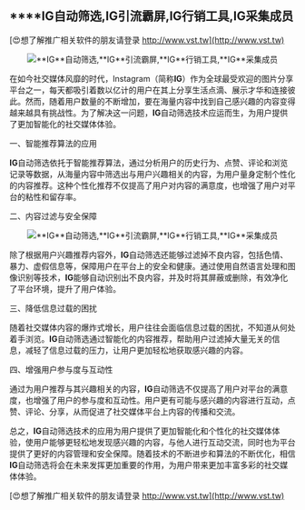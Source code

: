 ## ****IG**自动筛选,**IG**引流霸屏,**IG**行销工具,**IG**采集成员**

[😍想了解推广相关软件的朋友请登录 http://www.vst.tw](http://www.vst.tw)

 <center><img src="https://vst.tw/MP4/tuiguang/png/5.png" alt="**IG**自动筛选,**IG**引流霸屏,**IG**行销工具,**IG**采集成员"></center>

在如今社交媒体风靡的时代，Instagram（简称**IG**）作为全球最受欢迎的图片分享平台之一，每天都吸引着数以亿计的用户在其上分享生活点滴、展示才华和连接彼此。然而，随着用户数量的不断增加，要在海量内容中找到自己感兴趣的内容变得越来越具有挑战性。为了解决这一问题，**IG**自动筛选技术应运而生，为用户提供了更加智能化的社交媒体体验。

一、智能推荐算法的应用

**IG**自动筛选依托于智能推荐算法，通过分析用户的历史行为、点赞、评论和浏览记录等数据，从海量内容中筛选出与用户兴趣相关的内容，为用户量身定制个性化的内容推荐。这种个性化推荐不仅提高了用户对内容的满意度，也增强了用户对平台的粘性和留存率。

二、内容过滤与安全保障

 <center><img src="https://vst.tw/MP4/tuiguang/png/8.png" alt="**IG**自动筛选,**IG**引流霸屏,**IG**行销工具,**IG**采集成员"></center>

除了根据用户兴趣推荐内容外，**IG**自动筛选还能够过滤掉不良内容，包括色情、暴力、虚假信息等，保障用户在平台上的安全和健康。通过使用自然语言处理和图像识别等技术，**IG**能够自动识别出不良内容，并及时将其屏蔽或删除，有效净化了平台环境，提升了用户体验。

三、降低信息过载的困扰

随着社交媒体内容的爆炸式增长，用户往往会面临信息过载的困扰，不知道从何处着手浏览。**IG**自动筛选通过智能化的内容推荐，帮助用户过滤掉大量无关的信息，减轻了信息过载的压力，让用户更加轻松地获取感兴趣的内容。

四、增强用户参与度与互动性

通过为用户推荐与其兴趣相关的内容，**IG**自动筛选不仅提高了用户对平台的满意度，也增强了用户的参与度和互动性。用户更有可能与感兴趣的内容进行互动，点赞、评论、分享，从而促进了社交媒体平台上内容的传播和交流。

总之，**IG**自动筛选技术的应用为用户提供了更加智能化和个性化的社交媒体体验，使用户能够更轻松地发现感兴趣的内容，与他人进行互动交流，同时也为平台提供了更好的内容管理和安全保障。随着技术的不断进步和算法的不断优化，相信**IG**自动筛选将会在未来发挥更加重要的作用，为用户带来更加丰富多彩的社交媒体体验。

[😍想了解推广相关软件的朋友请登录 http://www.vst.tw](http://www.vst.tw)



